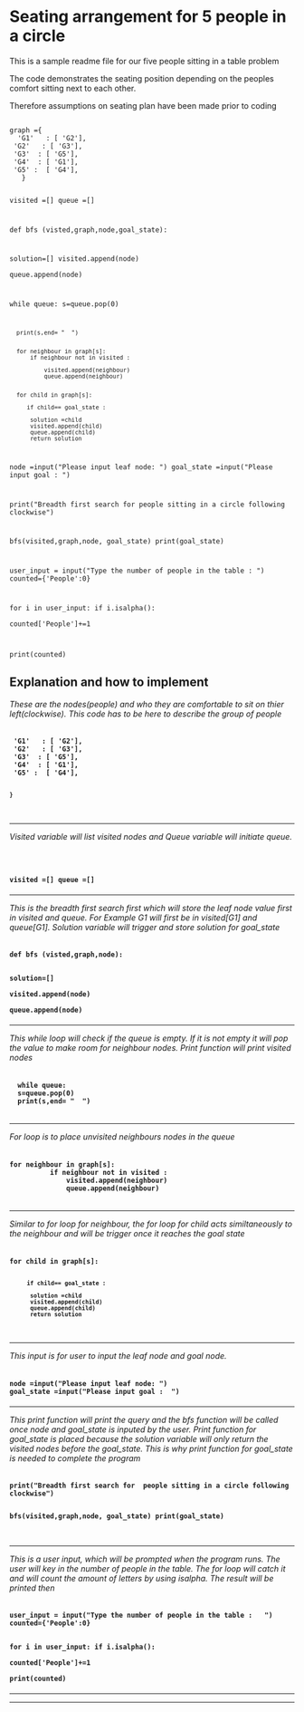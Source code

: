 <h1>Seating arrangement for 5 people in a circle </h1>

This is a sample readme file for our five people sitting in a table problem

The code demonstrates the seating position depending on the peoples comfort sitting next to each other.

Therefore assumptions on seating plan have been made prior to coding 


<code>
graph ={
  'G1'   : [ 'G2'],
 'G2'   : [ 'G3'],
 'G3'  : [ 'G5'],
 'G4'  : [ 'G1'],
 'G5' :  [ 'G4'],
   }





visited =[]
queue =[]

def bfs (visted,graph,node,goal_state):
  
 solution=[]
 visited.append(node)  
 queue.append(node)

 while queue:
      s=queue.pop(0)
      
      print(s,end= "  ")
      
      
      for neighbour in graph[s]:
          if neighbour not in visited :
        
              visited.append(neighbour)
              queue.append(neighbour)
          
          
      for child in graph[s]:  
       
         if child== goal_state :
         
          solution =child
          visited.append(child)
          queue.append(child)      
          return solution
         
         
node =input("Please input leaf node: ") 
goal_state =input("Please input goal :  ")  
            

print("Breadth first search for  people sitting in a circle following clockwise")

bfs(visited,graph,node, goal_state) 
print(goal_state)

user_input = input("Type the number of people in the table :   ")
counted={'People':0}

for i in user_input:
    if i.isalpha():                   
        counted['People']+=1
   

print(counted)
</code>


<h2>Explanation and how to implement</h2>
<em> These are the nodes(people) and who they are comfortable to sit on thier left(clockwise). This code has to be here to describe the group of people</em>
<h4><code>    
 'G1'   : [ 'G2'],
 'G2'   : [ 'G3'],
 'G3'  : [ 'G5'],
 'G4'  : [ 'G1'],
 'G5' :  [ 'G4'],


    }
 </code></h4>

<hr>

<em> Visited variable will list visited nodes and Queue variable will initiate queue. </em>
<h4><code>

visited =[]
queue =[]
</code> </h4>
<hr>

<em> This is the breadth first search first which will store the leaf node value first in visited and queue. For Example G1 will first be in visited[G1] and queue[G1]. Solution variable will trigger and store solution for goal_state  </em>  
<h4><code>
def bfs (visted,graph,node):
 
  solution=[]  
  visited.append(node)  
  queue.append(node)
    </code></h4>
<hr>    

<em> This while loop will check if the queue is empty. If it is not empty it will pop the value to make room for neighbour nodes. Print function will print visited nodes</em>
<h4><code>
  while queue:
  s=queue.pop(0)
  print(s,end= "  ")
    </code></h4>
<hr>

<em> For loop is to place unvisited neighbours nodes in the queue</em>

 <h4><code>
for neighbour in graph[s]:
          if neighbour not in visited :
              visited.append(neighbour)
              queue.append(neighbour)
     
 </code></h4>
 <hr>             
 
 <em> Similar to for loop for neighbour, the for loop for child acts similtaneously to the neighbour and will be trigger once it reaches the goal state</em>
 <h4><code>
for child in graph[s]:  
       
         if child== goal_state :
         
          solution =child
          visited.append(child)
          queue.append(child)      
          return solution
 </code></h4>
 <hr>
 <em> This input is for user to input the leaf node and goal node.</em>
<h4><code>
node =input("Please input leaf node: ") 
goal_state =input("Please input goal :  ")  
</code></h4>
<hr>


<em> This print function will print the query and the bfs function will be called once node and goal_state is inputed by the user. Print function for goal_state is placed because the solution variable will only return the visited nodes before the goal_state. This is why print function for goal_state is needed to complete the program</em>
    
<h4><code>   
print("Breadth first search for  people sitting in a circle following clockwise")

bfs(visited,graph,node, goal_state) 
print(goal_state)

  </code></h4>

<hr>
 <em>This is a user input, which will be prompted when the program runs. The user will key in the number of people in the table.
 The for loop will catch it and will count the amount of letters by using isalpha. The result will be printed then </em>


<h4><code>
user_input = input("Type the number of people in the table :   ")
counted={'People':0}

for i in user_input:
    if i.isalpha():                   
        counted['People']+=1    
    print(counted)
    </code></h4>
<hr>
<hr>

